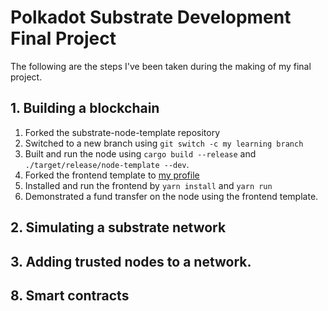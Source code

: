 # Polkadot Substrate Development Final Project
The following are the steps I've been taken during the making of my final project.
## 1. Building a blockchain
1. Forked the substrate-node-template repository
2. Switched to a new branch using `git switch -c my learning branch`
3. Built and run the node using `cargo build --release` and `./target/release/node-template --dev`.
4. Forked the frontend template to [my profile](https://github.com/wintergew/substrate-front-end-template)
5. Installed and run the frontend by `yarn install` and `yarn run`
6. Demonstrated a fund transfer on the node using the frontend template.
## 2. Simulating a substrate network
## 3. Adding trusted nodes to a network.
## 8. Smart contracts